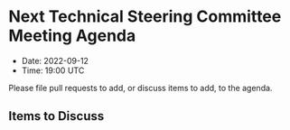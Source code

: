 # Next Technical Steering Committee Meeting Agenda

- Date: 2022-09-12
- Time: 19:00 UTC

Please file pull requests to add, or discuss items to add, to the agenda.

## Items to Discuss

